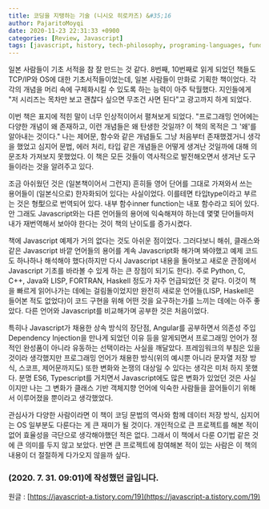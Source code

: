 ```yaml
---
title: 코딩을 지탱하는 기술 (니시오 히로카즈) &#35;16
author: PajaritoMoyqi
date: 2020-11-23 22:31:33 +0900
categories: [Review, Javascript]
tags: [javascript, history, tech-philosophy, programing-languages, fundamental]
---
```


일본 사람들이 기초 서적을 참 잘 만드는 것 같다. 8번째, 10번째로 읽게 되었던 책들도 TCP/IP와 OS에 대한 기초서적들이었는데, 일본 사람들이 만화로 기획한 책이었다. 각각의 개념을 머리 속에 구체화시킬 수 있도록 하는 능력이 아주 탁월했다. 지인들에게 "저 시리즈는 목차만 보고 괜찮다 싶으면 무조건 사면 된다"고 광고까지 하게 되었다.

이번 책은 표지에 적힌 말이 너무 인상적이어서 펼쳐보게 되었다. "프로그래밍 언어에는 다양한 개념이 왜 존재하고, 이런 개념들은 왜 탄생한 것일까? 이 책의 목적은 그 '왜'를 알아내는 것이다." 나는 제어문, 함수와 같은 개념들도 그냥 처음부터 존재했겠거니 생각을 했었고 심지어 문법, 에러 처리, 타입 같은 개념들은 어떻게 생겨난 것일까에 대해 의문조차 가져보지 못했었다. 이 책은 모든 것들이 역사적으로 발전해오면서 생겨난 도구들이라는 것을 알려주고 있다.

조금 아쉬웠던 것은 (일본책이어서 그런지) 흔히들 영어 단어를 그대로 가져와서 쓰는 용어들이 (일본식으로) 한자화되어 있다는 사실이었다. 이를테면 타입type이라고 부르는 것은 형型으로 번역되어 있다. 내부 함수inner function는 내포 함수라고 되어 있다. 안 그래도 Javascript와는 다른 언어들의 용어에 익숙해져야 하는데 몇몇 단어들마저 내가 재번역해서 보아야 한다는 것이 책의 난이도를 증가시켰다.

책에 Javascript 예제가 거의 없다는 것도 아쉬운 점이었다. 그러다보니 해쉬, 클래스와 같은 Javascript 바깥 언어들의 용어를 계속 Javascript화 해가며 봐야했고 예제 코드도 하나하나 해석해야 했다(하지만 다시 Javascript 내용을 돌아보고 새로운 관점에서 Javascript 기초를 바라볼 수 있게 하는 큰 장점이 되기도 한다). 주로 Python, C, C++, Java와 LISP, FORTRAN, Haskell 정도가 자주 언급되었던 것 같다. 이것이 책을 빠르게 읽어나가는 데에는 걸림돌이었지만 완전히 새로운 언어들(LISP, Haskell은 들어본 적도 없었다)이 코드 구현을 위해 어떤 것을 요구하는가를 느끼는 데에는 아주 좋았다. 다른 언어와 Javascript를 비교해가며 공부한 것은 처음이었다.

특히나 Javascript가 채용한 상속 방식의 장단점, Angular를 공부하면서 의존성 주입Dependency Injection을 만나게 되었던 이유 등을 알게되면서 프로그래밍 언어가 정적인 완성품이 아니라 유동하는 선택이라는 사실을 깨달았다. 프레임워크의 부침은 있을 것이라 생각했지만 프로그래밍 언어가 채용한 방식(위의 예시뿐 아니라 문자열 저장 방식, 스코프, 제어문까지도) 또한 변화와 논쟁의 대상일 수 있다는 생각은 미처 하지 못했다. 분명 ES6, Typescript를 거치면서 Javascript에도 많은 변화가 있었던 것은 사실이지만 나는 그 변화가 클래스 기반 객체지향 언어에 익숙한 사람들을 끌어들이기 위해서 이루어졌을 뿐이라고 생각했었다.

관심사가 다양한 사람이라면 이 책이 코딩 문법의 역사와 함께 데이터 저장 방식, 심지어는 OS 일부분도 다룬다는 게 큰 재미가 될 것이다. 개인적으로 큰 프로젝트를 해본 적이 없어 효율성을 극단으로 생각해야했던 적은 없다. 그래서 이 책에서 다룬 O기법 같은 것에 큰 의미를 두지 않고 보았다. 반면 큰 프로젝트에 참여해본 적이 있는 사람은 이 책의 내용이 더 절절하게 다가오지 않을까 싶다.
### (2020. 7. 31. 09:01)에 작성했던 글입니다.

원글 : [https://javascript-a.tistory.com/19](https://javascript-a.tistory.com/19)